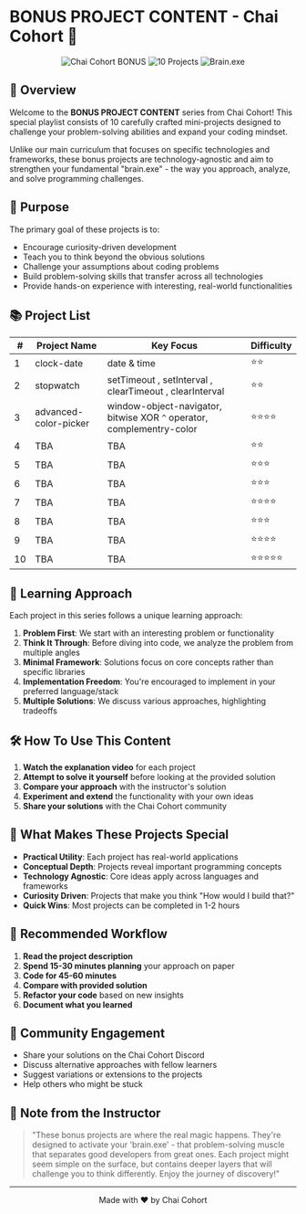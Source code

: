 # BONUS PROJECT CONTENT - Chai Cohort 🧠

<div align="center">
  <img src="https://img.shields.io/badge/Chai%20Cohort-BONUS-orange?style=for-the-badge" alt="Chai Cohort BONUS" />
  <img src="https://img.shields.io/badge/Projects-10-blue?style=for-the-badge" alt="10 Projects" />
  <img src="https://img.shields.io/badge/Skill-Brain.exe-brightgreen?style=for-the-badge" alt="Brain.exe" />
</div>

## 🚀 Overview

Welcome to the **BONUS PROJECT CONTENT** series from Chai Cohort! This special playlist consists of 10 carefully crafted mini-projects designed to challenge your problem-solving abilities and expand your coding mindset.

Unlike our main curriculum that focuses on specific technologies and frameworks, these bonus projects are technology-agnostic and aim to strengthen your fundamental "brain.exe" - the way you approach, analyze, and solve programming challenges.

## 🎯 Purpose

The primary goal of these projects is to:

- Encourage curiosity-driven development
- Teach you to think beyond the obvious solutions
- Challenge your assumptions about coding problems
- Build problem-solving skills that transfer across all technologies
- Provide hands-on experience with interesting, real-world functionalities

## 📚 Project List

| # | Project Name | Key Focus | Difficulty |
|---|--------------|-----------|------------|
| 1 | clock-date | date & time | ⭐⭐ |
| 2 | stopwatch | setTimeout , setInterval , clearTimeout , clearInterval| ⭐⭐ |
| 3 | advanced-color-picker | window-object-navigator, bitwise XOR `^` operator, complementry-color | ⭐⭐⭐⭐ |
| 4 | TBA | TBA | ⭐⭐ |
| 5 | TBA | TBA | ⭐⭐⭐ |
| 6 | TBA | TBA | ⭐⭐⭐ |
| 7 | TBA | TBA | ⭐⭐⭐⭐ |
| 8 | TBA | TBA | ⭐⭐⭐ |
| 9 | TBA | TBA | ⭐⭐⭐⭐ |
| 10 | TBA | TBA | ⭐⭐⭐⭐⭐ |

## 🧠 Learning Approach

Each project in this series follows a unique learning approach:

1. **Problem First**: We start with an interesting problem or functionality
2. **Think It Through**: Before diving into code, we analyze the problem from multiple angles
3. **Minimal Framework**: Solutions focus on core concepts rather than specific libraries
4. **Implementation Freedom**: You're encouraged to implement in your preferred language/stack
5. **Multiple Solutions**: We discuss various approaches, highlighting tradeoffs

## 🛠️ How To Use This Content

1. **Watch the explanation video** for each project
2. **Attempt to solve it yourself** before looking at the provided solution
3. **Compare your approach** with the instructor's solution
4. **Experiment and extend** the functionality with your own ideas
5. **Share your solutions** with the Chai Cohort community

## 🌟 What Makes These Projects Special

- **Practical Utility**: Each project has real-world applications
- **Conceptual Depth**: Projects reveal important programming concepts
- **Technology Agnostic**: Core ideas apply across languages and frameworks
- **Curiosity Driven**: Projects that make you think "How would I build that?"
- **Quick Wins**: Most projects can be completed in 1-2 hours

## 🔄 Recommended Workflow

1. **Read the project description**
2. **Spend 15-30 minutes planning** your approach on paper
3. **Code for 45-60 minutes**
4. **Compare with provided solution**
5. **Refactor your code** based on new insights
6. **Document what you learned**

## 🤝 Community Engagement

- Share your solutions on the Chai Cohort Discord
- Discuss alternative approaches with fellow learners
- Suggest variations or extensions to the projects
- Help others who might be stuck

## 📝 Note from the Instructor

> "These bonus projects are where the real magic happens. They're designed to activate your 'brain.exe' - that problem-solving muscle that separates good developers from great ones. Each project might seem simple on the surface, but contains deeper layers that will challenge you to think differently. Enjoy the journey of discovery!"

<hr />
<div align="center">
  <p>Made with ❤️ by Chai Cohort</p>
</div>